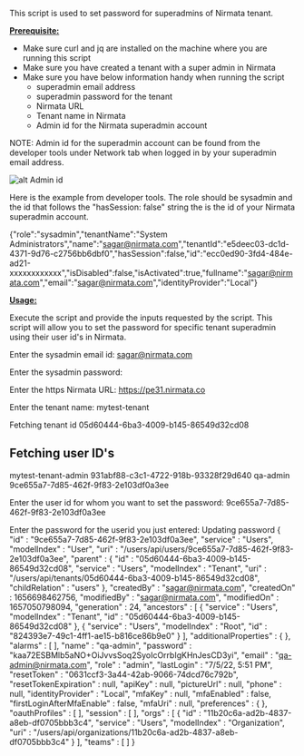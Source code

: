 This script is used to set password for superadmins of Nirmata tenant.

<ins>**Prerequisite:**</ins>

- Make sure curl and jq are installed on the machine where you are running this script
- Make sure you have created a tenant with a super admin in Nirmata
- Make sure you have below information handy when running the script
  - superadmin email address
  - superadmin password for the tenant
  - Nirmata URL
  - Tenant name in Nirmata
  - Admin id for the Nirmata superadmin account

NOTE: Admin id for the superadmin account can be found from the developer tools under Network tab when logged in by your superadmin email address. 

![alt Admin id](https://github.com/nirmata/nirmata-scripts/blob/main/setpass/setpass.PNG)

Here is the example from developer tools. The role should be sysadmin and the id that follows the "hasSession: false" string the is the id of your Nirmata superadmin account. 

{"role":"sysadmin","tenantName":"System Administrators","name":"sagar@nirmata.com","tenantId":"e5deec03-dc1d-4371-9d76-c2756bb6dbf0","hasSession":false,"id":"ecc0ed90-3fd4-484e-ad21-xxxxxxxxxxxx","isDisabled":false,"isActivated":true,"fullname":"sagar@nirmata.com","email":"sagar@nirmata.com","identityProvider":"Local"}

<ins>**Usage:**</ins>

Execute the script and provide the inputs requested by the script. This script will allow you to set the password for specific tenant superadmin using their user id's in Nirmata. 

Enter the sysadmin email id:
sagar@nirmata.com

Enter the sysadmin password:

Enter the https Nirmata URL:
https://pe31.nirmata.co

Enter the tenant name:
mytest-tenant

Fetching tenant id
05d60444-6ba3-4009-b145-86549d32cd08

Fetching user ID's
--------------------
mytest-tenant-admin
931abf88-c3c1-4722-918b-93328f29d640
qa-admin
9ce655a7-7d85-462f-9f83-2e103df0a3ee

Enter the user id for whom you want to set the password:
9ce655a7-7d85-462f-9f83-2e103df0a3ee

Enter the password for the userid you just entered:
Updating password
{
  "id" : "9ce655a7-7d85-462f-9f83-2e103df0a3ee",
  "service" : "Users",
  "modelIndex" : "User",
  "uri" : "/users/api/users/9ce655a7-7d85-462f-9f83-2e103df0a3ee",
  "parent" : {
    "id" : "05d60444-6ba3-4009-b145-86549d32cd08",
    "service" : "Users",
    "modelIndex" : "Tenant",
    "uri" : "/users/api/tenants/05d60444-6ba3-4009-b145-86549d32cd08",
    "childRelation" : "users"
  },
  "createdBy" : "sagar@nirmata.com",
  "createdOn" : 1656698462756,
  "modifiedBy" : "sagar@nirmata.com",
  "modifiedOn" : 1657050798094,
  "generation" : 24,
  "ancestors" : [ {
    "service" : "Users",
    "modelIndex" : "Tenant",
    "id" : "05d60444-6ba3-4009-b145-86549d32cd08"
  }, {
    "service" : "Users",
    "modelIndex" : "Root",
    "id" : "824393e7-49c1-4ff1-ae15-b816ce86b9e0"
  } ],
  "additionalProperties" : { },
  "alarms" : [ ],
  "name" : "qa-admin",
  "password" : "kaa72ESBMlb5aNO+OiJvvsSoq2SyoIcOrrbIgKHnJesCD3yi",
  "email" : "qa-admin@nirmata.com",
  "role" : "admin",
  "lastLogin" : "7/5/22, 5:51 PM",
  "resetToken" : "0631ccf3-3a44-42ab-9066-74dcd76c792b",
  "resetTokenExpiration" : null,
  "apiKey" : null,
  "pictureUrl" : null,
  "phone" : null,
  "identityProvider" : "Local",
  "mfaKey" : null,
  "mfaEnabled" : false,
  "firstLoginAfterMfaEnable" : false,
  "mfaUri" : null,
  "preferences" : { },
  "oauthProfiles" : [ ],
  "session" : [ ],
  "orgs" : [ {
    "id" : "11b20c6a-ad2b-4837-a8eb-df0705bbb3c4",
    "service" : "Users",
    "modelIndex" : "Organization",
    "uri" : "/users/api/organizations/11b20c6a-ad2b-4837-a8eb-df0705bbb3c4"
  } ],
  "teams" : [ ]
}
